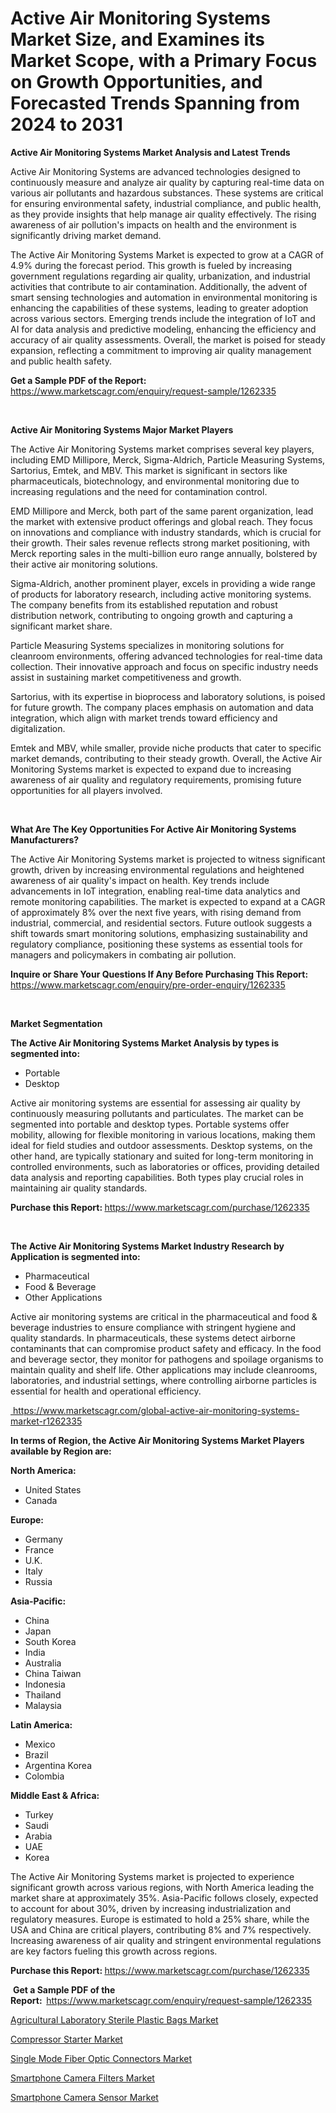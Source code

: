 <p><h1>Active Air Monitoring Systems Market Size, and Examines its Market Scope, with a Primary Focus on Growth Opportunities, and Forecasted Trends Spanning from 2024 to 2031</h1></p><p><strong>Active Air Monitoring Systems Market Analysis and Latest Trends</strong></p>
<p><p>Active Air Monitoring Systems are advanced technologies designed to continuously measure and analyze air quality by capturing real-time data on various air pollutants and hazardous substances. These systems are critical for ensuring environmental safety, industrial compliance, and public health, as they provide insights that help manage air quality effectively. The rising awareness of air pollution's impacts on health and the environment is significantly driving market demand.</p><p>The Active Air Monitoring Systems Market is expected to grow at a CAGR of 4.9% during the forecast period. This growth is fueled by increasing government regulations regarding air quality, urbanization, and industrial activities that contribute to air contamination. Additionally, the advent of smart sensing technologies and automation in environmental monitoring is enhancing the capabilities of these systems, leading to greater adoption across various sectors. Emerging trends include the integration of IoT and AI for data analysis and predictive modeling, enhancing the efficiency and accuracy of air quality assessments. Overall, the market is poised for steady expansion, reflecting a commitment to improving air quality management and public health safety.</p></p>
<p><strong>Get a Sample PDF of the Report:&nbsp;</strong> <a href="https://www.marketscagr.com/enquiry/request-sample/1262335?utm_campaign=1261&utm_medium=2&utm_source=Github&utm_content=ia&utm_term=29092024&utm_id=active-air-monitoring-systems">https://www.marketscagr.com/enquiry/request-sample/1262335</a></p>
<p>&nbsp;</p>
<p><strong>Active Air Monitoring Systems Major Market Players</strong></p>
<p><p>The Active Air Monitoring Systems market comprises several key players, including EMD Millipore, Merck, Sigma-Aldrich, Particle Measuring Systems, Sartorius, Emtek, and MBV. This market is significant in sectors like pharmaceuticals, biotechnology, and environmental monitoring due to increasing regulations and the need for contamination control.</p><p>EMD Millipore and Merck, both part of the same parent organization, lead the market with extensive product offerings and global reach. They focus on innovations and compliance with industry standards, which is crucial for their growth. Their sales revenue reflects strong market positioning, with Merck reporting sales in the multi-billion euro range annually, bolstered by their active air monitoring solutions.</p><p>Sigma-Aldrich, another prominent player, excels in providing a wide range of products for laboratory research, including active monitoring systems. The company benefits from its established reputation and robust distribution network, contributing to ongoing growth and capturing a significant market share.</p><p>Particle Measuring Systems specializes in monitoring solutions for cleanroom environments, offering advanced technologies for real-time data collection. Their innovative approach and focus on specific industry needs assist in sustaining market competitiveness and growth.</p><p>Sartorius, with its expertise in bioprocess and laboratory solutions, is poised for future growth. The company places emphasis on automation and data integration, which align with market trends toward efficiency and digitalization.</p><p>Emtek and MBV, while smaller, provide niche products that cater to specific market demands, contributing to their steady growth. Overall, the Active Air Monitoring Systems market is expected to expand due to increasing awareness of air quality and regulatory requirements, promising future opportunities for all players involved.</p></p>
<p>&nbsp;</p>
<p><strong>What Are The Key Opportunities For Active Air Monitoring Systems Manufacturers?</strong></p>
<p><p>The Active Air Monitoring Systems market is projected to witness significant growth, driven by increasing environmental regulations and heightened awareness of air quality's impact on health. Key trends include advancements in IoT integration, enabling real-time data analytics and remote monitoring capabilities. The market is expected to expand at a CAGR of approximately 8% over the next five years, with rising demand from industrial, commercial, and residential sectors. Future outlook suggests a shift towards smart monitoring solutions, emphasizing sustainability and regulatory compliance, positioning these systems as essential tools for managers and policymakers in combating air pollution.</p></p>
<p><strong>Inquire or Share Your Questions If Any Before Purchasing This Report:</strong> <a href="https://www.marketscagr.com/enquiry/pre-order-enquiry/1262335?utm_campaign=1261&utm_medium=2&utm_source=Github&utm_content=ia&utm_term=29092024&utm_id=active-air-monitoring-systems">https://www.marketscagr.com/enquiry/pre-order-enquiry/1262335</a></p>
<p>&nbsp;</p>
<p><strong>Market Segmentation</strong></p>
<p><strong>The Active Air Monitoring Systems Market Analysis by types is segmented into:</strong></p>
<p><ul><li>Portable</li><li>Desktop</li></ul></p>
<p><p>Active air monitoring systems are essential for assessing air quality by continuously measuring pollutants and particulates. The market can be segmented into portable and desktop types. Portable systems offer mobility, allowing for flexible monitoring in various locations, making them ideal for field studies and outdoor assessments. Desktop systems, on the other hand, are typically stationary and suited for long-term monitoring in controlled environments, such as laboratories or offices, providing detailed data analysis and reporting capabilities. Both types play crucial roles in maintaining air quality standards.</p></p>
<p><strong>Purchase this Report:&nbsp;</strong><a href="https://www.marketscagr.com/purchase/1262335?utm_campaign=1261&utm_medium=2&utm_source=Github&utm_content=ia&utm_term=29092024&utm_id=active-air-monitoring-systems">https://www.marketscagr.com/purchase/1262335</a></p>
<p>&nbsp;</p>
<p><strong>The Active Air Monitoring Systems Market Industry Research by Application is segmented into:</strong></p>
<p><ul><li>Pharmaceutical</li><li>Food & Beverage</li><li>Other Applications</li></ul></p>
<p><p>Active air monitoring systems are critical in the pharmaceutical and food & beverage industries to ensure compliance with stringent hygiene and quality standards. In pharmaceuticals, these systems detect airborne contaminants that can compromise product safety and efficacy. In the food and beverage sector, they monitor for pathogens and spoilage organisms to maintain quality and shelf life. Other applications may include cleanrooms, laboratories, and industrial settings, where controlling airborne particles is essential for health and operational efficiency.</p></p>
<p><a href="https://www.marketscagr.com/global-active-air-monitoring-systems-market-r1262335?utm_campaign=1261&utm_medium=2&utm_source=Github&utm_content=ia&utm_term=29092024&utm_id=active-air-monitoring-systems">&nbsp;https://www.marketscagr.com/global-active-air-monitoring-systems-market-r1262335</a></p>
<p><strong>In terms of Region, the Active Air Monitoring Systems Market Players available by Region are:</strong></p>
<p>
    <p> <strong> North America: </strong>
        <ul>
            <li>United States</li>
            <li>Canada</li>
        </ul>
        </p> 
    <p> <strong> Europe: </strong>
        <ul>
            <li>Germany</li>
            <li>France</li>
            <li>U.K.</li>
            <li>Italy</li>
            <li>Russia</li>
        </ul>
        </p> 
    <p> <strong> Asia-Pacific: </strong>
        <ul>
            <li>China</li>
            <li>Japan</li>
            <li>South Korea</li>
            <li>India</li>
            <li>Australia</li>
            <li>China Taiwan</li>
            <li>Indonesia</li>
            <li>Thailand</li>
            <li>Malaysia</li>
        </ul>
        </p> 
    <p> <strong> Latin America: </strong>
        <ul>
            <li>Mexico</li>
            <li>Brazil</li>
            <li>Argentina Korea</li>
            <li>Colombia</li>
        </ul>
        </p> 
    <p> <strong> Middle East & Africa: </strong>
        <ul>
            <li>Turkey</li>
            <li>Saudi</li>
            <li>Arabia</li>
            <li>UAE</li>
            <li>Korea</li>
        </ul>
    </p>
    </p>
<p><p>The Active Air Monitoring Systems market is projected to experience significant growth across various regions, with North America leading the market share at approximately 35%. Asia-Pacific follows closely, expected to account for about 30%, driven by increasing industrialization and regulatory measures. Europe is estimated to hold a 25% share, while the USA and China are critical players, contributing 8% and 7% respectively. Increasing awareness of air quality and stringent environmental regulations are key factors fueling this growth across regions.</p></p>
<p><strong>Purchase this Report: </strong><a href="https://www.marketscagr.com/purchase/1262335?utm_campaign=1261&utm_medium=2&utm_source=Github&utm_content=ia&utm_term=29092024&utm_id=active-air-monitoring-systems">https://www.marketscagr.com/purchase/1262335</a></p>
<p>&nbsp;<strong>Get a Sample PDF of the Report:&nbsp;&nbsp;</strong><a href="https://www.marketscagr.com/enquiry/request-sample/1262335?utm_campaign=1261&utm_medium=2&utm_source=Github&utm_content=ia&utm_term=29092024&utm_id=active-air-monitoring-systems">https://www.marketscagr.com/enquiry/request-sample/1262335</a></p>
<p><strong></strong></p>
<p><p><a href="https://issuu.com/reportprime-2/docs/agricultural-laboratory-sterile-pla_106c3da12f0c95?utm_campaign=1261&utm_medium=2&utm_source=Github&utm_content=ia&utm_term=29092024&utm_id=active-air-monitoring-systems">Agricultural Laboratory Sterile Plastic Bags Market</a></p><p><a href="https://www.linkedin.com/pulse/in-depth-analysis-global-compressor-starter-market-scope-osj9e?utm_campaign=1261&utm_medium=2&utm_source=Github&utm_content=ia&utm_term=29092024&utm_id=active-air-monitoring-systems">Compressor Starter Market</a></p><p><a href="https://issuu.com/reportprime-2/docs/single-mode-fiber-optic-connectors-_9c984f531c5e2d?utm_campaign=1261&utm_medium=2&utm_source=Github&utm_content=ia&utm_term=29092024&utm_id=active-air-monitoring-systems">Single Mode Fiber Optic Connectors Market</a></p><p><a href="https://www.linkedin.com/pulse/global-smartphone-camera-filters-market-analysis-key-trends-lkcne?utm_campaign=1261&utm_medium=2&utm_source=Github&utm_content=ia&utm_term=29092024&utm_id=active-air-monitoring-systems">Smartphone Camera Filters Market</a></p><p><a href="https://www.linkedin.com/pulse/strategic-roadmap-success-global-smartphone-camera-sensor-kelae?utm_campaign=1261&utm_medium=2&utm_source=Github&utm_content=ia&utm_term=29092024&utm_id=active-air-monitoring-systems">Smartphone Camera Sensor Market</a></p></p>
